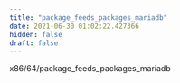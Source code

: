 ```yaml
---
title: "package_feeds_packages_mariadb"
date: 2021-06-30 01:02:22.427366
hidden: false
draft: false
---
```


x86/64/package_feeds_packages_mariadb

